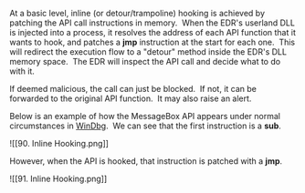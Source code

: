 At a basic level, inline (or detour/trampoline) hooking is achieved by patching the API call instructions in memory.  When the EDR's userland DLL is injected into a process, it resolves the address of each API function that it wants to hook, and patches a **jmp** instruction at the start for each one.  This will redirect the execution flow to a "detour" method inside the EDR's DLL memory space.  The EDR will inspect the API call and decide what to do with it.

If deemed malicious, the call can just be blocked.  If not, it can be forwarded to the original API function.  It may also raise an alert.

Below is an example of how the MessageBox API appears under normal circumstances in [WinDbg](https://docs.microsoft.com/en-us/windows-hardware/drivers/debugger/debugger-download-tools).  We can see that the first instruction is a **sub**.

![[90. Inline Hooking.png]]

However, when the API is hooked, that instruction is patched with a **jmp**.

![[91. Inline Hooking.png]]

